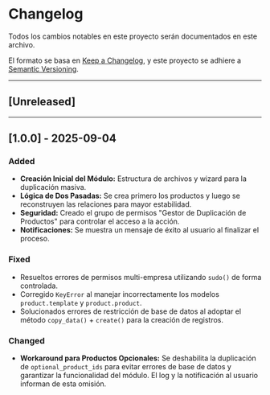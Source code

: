 # Changelog

Todos los cambios notables en este proyecto serán documentados en este archivo.

El formato se basa en [Keep a Changelog](https://keepachangelog.com/en/1.0.0/),
y este proyecto se adhiere a [Semantic Versioning](https://semver.org/spec/v2.0.0.html).

---

## [Unreleased]

---

## [1.0.0] - 2025-09-04

### Added
- **Creación Inicial del Módulo:** Estructura de archivos y wizard para la duplicación masiva.
- **Lógica de Dos Pasadas:** Se crea primero los productos y luego se reconstruyen las relaciones para mayor estabilidad.
- **Seguridad:** Creado el grupo de permisos "Gestor de Duplicación de Productos" para controlar el acceso a la acción.
- **Notificaciones:** Se muestra un mensaje de éxito al usuario al finalizar el proceso.

### Fixed
- Resueltos errores de permisos multi-empresa utilizando `sudo()` de forma controlada.
- Corregido `KeyError` al manejar incorrectamente los modelos `product.template` y `product.product`.
- Solucionados errores de restricción de base de datos al adoptar el método `copy_data()` + `create()` para la creación de registros.

### Changed
- **Workaround para Productos Opcionales:** Se deshabilita la duplicación de `optional_product_ids` para evitar errores de base de datos y garantizar la funcionalidad del módulo. El log y la notificación al usuario informan de esta omisión.